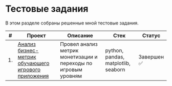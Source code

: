 # Тестовые задания
 
В этом разделе собраны решенные мной тестовые задания.

| #    | Проект                | Описание                                                     | Стек                                                         | Статус                                                         |
| ---- | ------------------------------------------------------------ | ------------------------------------------------------------ | ------------------------------------------------------------ | ------------------------------------------------------------ |
| 1.   | [Анализ бизнес-метрик обучающего игрового приложения]() | Провел анализ метрик монетизации и переходы по игровым уровням | python, pandas,  matplotlib, seaborn      | Завершен ✅     |